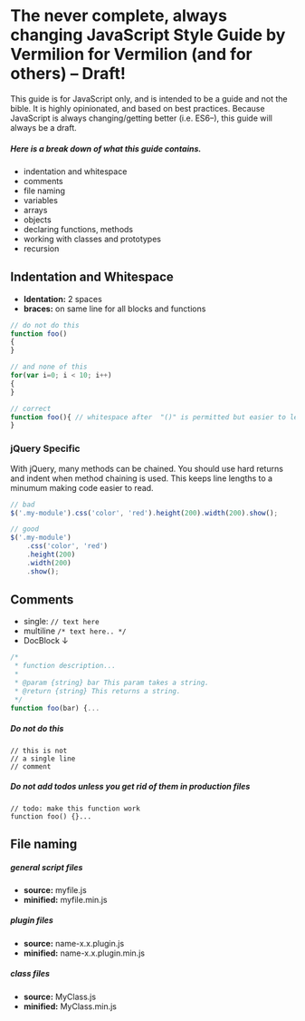 # The never complete, always changing JavaScript Style Guide by Vermilion for Vermilion (and for others) – Draft!

This guide is for JavaScript only, and is intended to be a guide and not the bible. It is highly opinionated, and based on best practices. Because JavaScript is always changing/getting better (i.e. ES6–), this guide will always be a draft. 

##### Here is a break down of what this guide contains.

* indentation and whitespace
* comments
* file naming
* variables
* arrays
* objects
* declaring functions, methods 
* working with classes and prototypes
* recursion

## Indentation and Whitespace
* **Identation:** 2 spaces
* **braces:** on same line for all blocks and functions
 ```javascript
 // do not do this
function foo() 
{
}

// and none of this
for(var i=0; i < 10; i++)
{
}

// correct
function foo(){ // whitespace after  "()" is permitted but easier to leave out
}
```
### jQuery Specific
With jQuery, many methods can be chained. You should use hard returns and indent when method chaining is used. This keeps line lengths to a minumum making code easier to read.
```javascript
// bad
$('.my-module').css('color', 'red').height(200).width(200).show();

// good
$('.my-module')
    .css('color', 'red')
    .height(200)
    .width(200)
    .show();
```

## Comments
* single: `// text here`
* multiline `/* text here.. */`
* DocBlock ↓
```javascript
/*
 * function description...
 *
 * @param {string} bar This param takes a string.
 * @return {string} This returns a string.
 */
function foo(bar) {...
```
##### Do not do this

```
// this is not
// a single line 
// comment
```
##### Do not add todos unless you get rid of them in production files
 
```javascsript
// todo: make this function work
function foo() {}...
```
## File naming
##### general script files
* **source:** myfile.js
* **minified:** myfile.min.js

##### plugin files
* **source:** name-x.x.plugin.js
* **minified:** name-x.x.plugin.min.js

##### class files
* **source:** MyClass.js
* **minified:** MyClass.min.js

